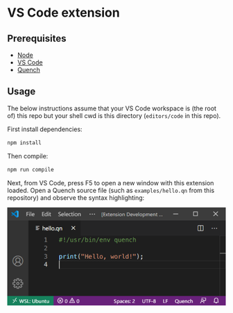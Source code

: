 # VS Code extension

## Prerequisites

- [Node][]
- [VS Code][]
- [Quench][]

## Usage

The below instructions assume that your VS Code workspace is (the root of) this
repo but your shell cwd is this directory (`editors/code` in this repo).

First install dependencies:

```sh
npm install
```

Then compile:

```sh
npm run compile
```

Next, from VS Code, press F5 to open a new window with this extension loaded.
Open a Quench source file (such as `examples/hello.qn` from this repository) and
observe the syntax highlighting:

![screnshot of hello.qn in VS Code](hello.png)

[node]: https://github.com/nvm-sh/nvm#install--update-script
[quench]: /README.md
[vs code]: https://code.visualstudio.com/download
